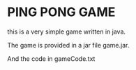 PING PONG GAME
==============

this is a very simple game written in java.


The game is provided in a jar file game.jar.

And the code in gameCode.txt



